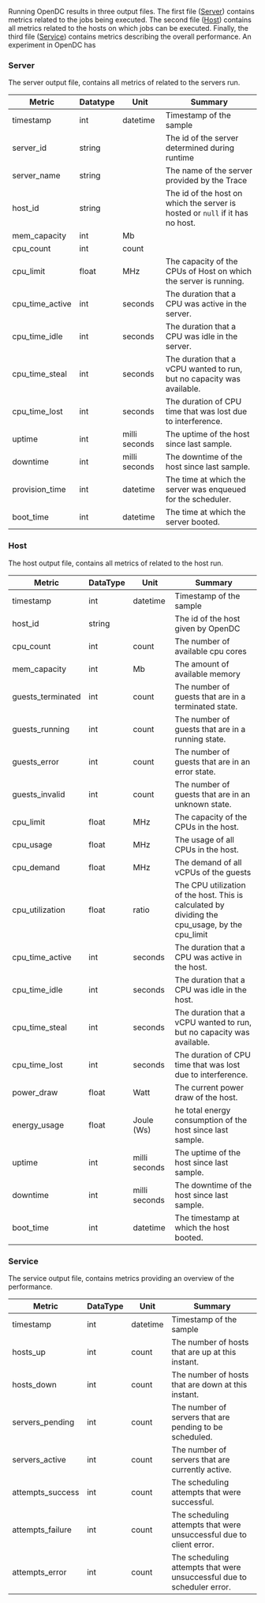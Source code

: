 
Running OpenDC results in three output files. The first file ([Server](#server)) contains metrics related to the jobs being executed. 
The second file ([Host](#host)) contains all metrics related to the hosts on which jobs can be executed. Finally, the third file ([Service](#service))
contains metrics describing the overall performance. An experiment in OpenDC has 

### Server
The server output file, contains all metrics of related to the servers run.  

| Metric          | Datatype | Unit          | Summary                                                                       |
|-----------------|----------|---------------|-------------------------------------------------------------------------------|
| timestamp       | int      | datetime      | Timestamp of the sample                                                       |
| server_id       | string   |               | The id of the server determined during runtime                                |
| server_name     | string   |               | The name of the server provided by the Trace                                  |
| host_id         | string   |               | The id of the host on which the server is hosted or `null` if it has no host. |
| mem_capacity    | int      | Mb            |                                                                               |
| cpu_count       | int      | count         |                                                                               |
| cpu_limit       | float    | MHz           | The capacity of the CPUs of Host on which the server is running.              |
| cpu_time_active | int      | seconds       | The duration that a CPU was active in the server.                             |
| cpu_time_idle   | int      | seconds       | The duration that a CPU was idle in the server.                               |
| cpu_time_steal  | int      | seconds       | The duration that a vCPU wanted to run, but no capacity was available.        |
| cpu_time_lost   | int      | seconds       | The duration of CPU time that was lost due to interference.                   |
| uptime          | int      | milli seconds | The uptime of the host since last sample.                                     |
| downtime        | int      | milli seconds | The downtime of the host since last sample.                                   |
| provision_time  | int      | datetime      | The time at which the server was enqueued for the scheduler.                  |
| boot_time       | int      | datetime      | The time at which the server booted.                                          |

### Host
The host output file, contains all metrics of related to the host run.

| Metric            | DataType | Unit          | Summary                                                                                         |
|-------------------|----------|---------------|-------------------------------------------------------------------------------------------------|
| timestamp         | int      | datetime      | Timestamp of the sample                                                                         |
| host_id           | string   |               | The id of the host given by OpenDC                                                              |
| cpu_count         | int      | count         | The number of available cpu cores                                                               |
| mem_capacity      | int      | Mb            | The amount of available memory                                                                  |
| guests_terminated | int      | count         | The number of guests that are in a terminated state.                                            |
| guests_running    | int      | count         | The number of guests that are in a running state.                                               |
| guests_error      | int      | count         | The number of guests that are in an error state.                                                |
| guests_invalid    | int      | count         | The number of guests that are in an unknown state.                                              |
| cpu_limit         | float    | MHz           | The capacity of the CPUs in the host.                                                           |
| cpu_usage         | float    | MHz           | The usage of all CPUs in the host.                                                              |
| cpu_demand        | float    | MHz           | The demand of all vCPUs of the guests                                                           |
| cpu_utilization   | float    | ratio         | The CPU utilization of the host. This is calculated by dividing the cpu_usage, by the cpu_limit |
| cpu_time_active   | int      | seconds       | The duration that a CPU was active in the host.                                                 |
| cpu_time_idle     | int      | seconds       | The duration that a CPU was idle in the host.                                                   |
| cpu_time_steal    | int      | seconds       | The duration that a vCPU wanted to run, but no capacity was available.                          |
| cpu_time_lost     | int      | seconds       | The duration of CPU time that was lost due to interference.                                     |
| power_draw        | float    | Watt          | The current power draw of the host.                                                             |
| energy_usage      | float    | Joule (Ws)    | he total energy consumption of the host since last sample.                                      |
| uptime            | int      | milli seconds | The uptime of the host since last sample.                                                       |
| downtime          | int      | milli seconds | The downtime of the host since last sample.                                                     |
| boot_time         | int      | datetime      | The timestamp at which the host booted.                                                         |

### Service
The service output file, contains metrics providing an overview of the performance.

| Metric           | DataType | Unit     | Summary                                                                |
|------------------|----------|----------|------------------------------------------------------------------------|
| timestamp        | int      | datetime | Timestamp of the sample                                                |
| hosts_up         | int      | count    | The number of hosts that are up at this instant.                       |
| hosts_down       | int      | count    | The number of hosts that are down at this instant.                     |
| servers_pending  | int      | count    | The number of servers that are pending to be scheduled.                |
| servers_active   | int      | count    | The number of servers that are currently active.                       |
| attempts_success | int      | count    | The scheduling attempts that were successful.                          |
| attempts_failure | int      | count    | The scheduling attempts that were unsuccessful due to client error.    |
| attempts_error   | int      | count    | The scheduling attempts that were unsuccessful due to scheduler error. |
